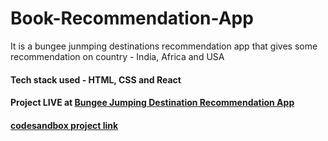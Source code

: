 # Book-Recommendation-App

It is a bungee junmping destinations recommendation app that gives some recommendation on country - India, Africa and USA

#### Tech stack used - HTML, CSS and React

#### Project LIVE at [Bungee Jumping Destination Recommendation App](https://epicbungeejumpers.netlify.app/)

#### [codesandbox project link](https://codesandbox.io/s/github/Meghana-sk/Epic-BungeeJumping-Destinations)
